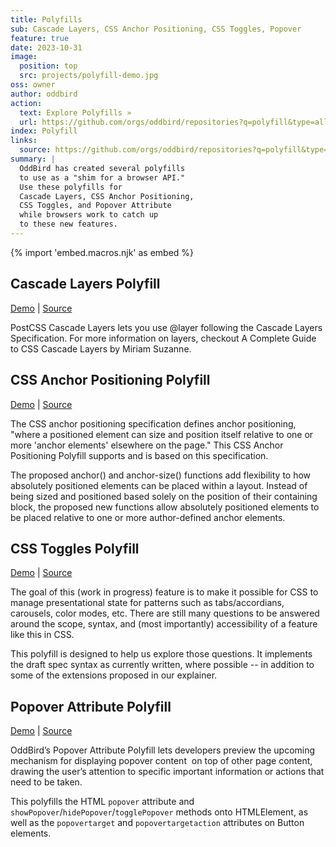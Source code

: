 ```yaml
---
title: Polyfills
sub: Cascade Layers, CSS Anchor Positioning, CSS Toggles, Popover
feature: true
date: 2023-10-31
image:
  position: top
  src: projects/polyfill-demo.jpg
oss: owner
author: oddbird
action:
  text: Explore Polyfills »
  url: https://github.com/orgs/oddbird/repositories?q=polyfill&type=all&language=&sort=
index: Polyfill
links:
  source: https://github.com/orgs/oddbird/repositories?q=polyfill&type=all&language=&sort=
summary: |
  OddBird has created several polyfills
  to use as a "shim for a browser API."
  Use these polyfills for
  Cascade Layers, CSS Anchor Positioning,
  CSS Toggles, and Popover Attribute
  while browsers work to catch up
  to these new features.
---
```


{% import 'embed.macros.njk' as embed %}

## Cascade Layers Polyfill

[Demo](https://www.npmjs.com/package/@csstools/postcss-cascade-layers) |
[Source](https://github.com/oddbird/cascade-layers-polyfill-demo)

PostCSS Cascade Layers lets you use @layer
following the Cascade Layers Specification.
For more information on layers,
checkout A Complete Guide to CSS Cascade Layers
by Miriam Suzanne.

## CSS Anchor Positioning Polyfill

[Demo](https://anchor-polyfill.netlify.app/) |
[Source](https://github.com/oddbird/css-anchor-positioning)

The CSS anchor positioning specification
defines anchor positioning,
"where a positioned element can size and position itself
relative to one or more 'anchor elements'
elsewhere on the page."
This CSS Anchor Positioning Polyfill
supports and is based on this specification.

The proposed anchor() and anchor-size() functions
add flexibility to how absolutely positioned elements
can be placed within a layout.
Instead of being sized and positioned
based solely on the position of their containing block,
the proposed new functions allow absolutely positioned elements
to be placed relative to one or more
author-defined anchor elements.

## CSS Toggles Polyfill

[Demo](https://toggles.oddbird.net/) |
[Source](https://github.com/oddbird/css-toggles)

The goal of this (work in progress) feature
is to make it possible for CSS
to manage presentational state
for patterns such as tabs/accordians,
carousels, color modes, etc.
There are still many questions
to be answered around the scope,
syntax, and (most importantly)
accessibility of a feature like this in CSS.

This polyfill is designed
to help us explore those questions.
It implements the draft spec syntax
as currently written, where possible --
in addition to some of the extensions proposed
in our explainer.

## Popover Attribute Polyfill

[Demo](https://popover-polyfill.netlify.app/) |
[Source](https://github.com/oddbird/popover-polyfill)

OddBird’s Popover Attribute Polyfill
lets developers preview the upcoming mechanism
for displaying popover content 
on top of other page content,
drawing the user’s attention
to specific important information
or actions that need to be taken.

This polyfills the HTML `popover` attribute
and `showPopover`/`hidePopover`/`togglePopover` methods
onto HTMLElement, as well as the `popovertarget`
and `popovertargetaction` attributes on Button elements.
